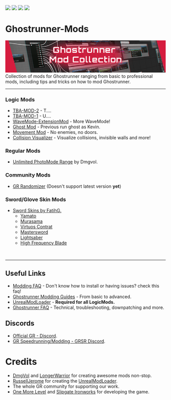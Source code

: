 ![](https://img.shields.io/badge/Dharma-MODDED-green) [![](https://img.shields.io/badge/Discord-GRSR-%237289da)](https://discord.com/invite/eZRz3Q5) [![](https://img.shields.io/badge/Discord-discord.gg/ghostrunner-%237289da)](https://discord.gg/ghostrunner) 
[![](https://img.shields.io/badge/Guide-How%20to%20Mod-orange)](https://github.com/Dmgvol/GR_Guides)
# Ghostrunner-Mods
![](Images/banner.png)</br>
Collection of mods for Ghostrunner ranging from basic to professional mods, including tips and tricks on how to mod Ghostrunner.

---

### Logic Mods
- [TBA-MOD-2]() - T....
- [TBA-MOD-1]() - U....
- [WaveMode-ExtensionMod](./LogicMods/WaveMod/wavemod.md) - More WaveMode!
- [Ghost Mod](./LogicMods/GhostMod/ghostmod.md) - Previous run ghost as Kevin.
- [Movement Mod](./LogicMods/MovementMod/movementmod.md) - No enemies, no doors.
- [Collision Visualizer](./LogicMods/VisualizerMod/VisualizerMod.md) - Visualize collisions, invisible walls and more!


### Regular Mods
- [Unlimited PhotoMode Range](RegularMods/PhotoModeExtended_P.pak) by Dmgvol.


### Community Mods
- [GR Randomizer](https://github.com/Dmgvol/GhostrunnerRNG) (Doesn't support latest version **yet**)

### Sword/Glove Skin Mods
- [Sword Skins by FatihG.](./RegularMods/FatihG%20Mods/FatihG-Mods.md/)
  - [Yamato](https://github.com/Dmgvol/Ghostrunner-Mods/blob/main/RegularMods/FatihG%20Mods/FatihG-Mods.md#yamato)
  - [Murasama](https://github.com/Dmgvol/Ghostrunner-Mods/blob/main/RegularMods/FatihG%20Mods/FatihG-Mods.md#murasama)
  - [Virtuos Contrat](https://github.com/Dmgvol/Ghostrunner-Mods/blob/main/RegularMods/FatihG%20Mods/FatihG-Mods.md#virtuos-contrat)
  - [Mastersword](https://github.com/Dmgvol/Ghostrunner-Mods/blob/main/RegularMods/FatihG%20Mods/FatihG-Mods.md#mastersword)
  - [Lightsaber](https://github.com/Dmgvol/Ghostrunner-Mods/blob/main/RegularMods/FatihG%20Mods/FatihG-Mods.md#lightsaber)
  - [High Frequency Blade](https://github.com/Dmgvol/Ghostrunner-Mods/blob/main/RegularMods/FatihG%20Mods/FatihG-Mods.md#lightsaber)

</br>

---


## Useful Links
- [Modding FAQ](./modding-faq.md) - Don't know how to install or having issues? check this faq!
- [Ghostrunner Modding Guides](https://github.com/Dmgvol/GR_Guides) - From basic to advanced.
- [UnrealModLoader](https://github.com/RussellJerome/UnrealModLoader) - **Required for all LogicMods.**
- [Ghostrunner FAQ](https://github.com/Kellegram/Ghostrunner_faq) - Technical, troubleshooting, downpatching and more.

## Discords
- [Official GR - Discord](https://discord.com/invite/Ghostrunner).
- [GR Speedrunning/Modding - GRSR Discord](https://discord.com/invite/gYGgtzC5s2).


# Credits
- [DmgVol](https://github.com/Dmgvol/) and [LongerWarrior](https://github.com/longerwarrior/) for creating awesome mods non-stop.
- [RussellJerome]() for creating the [UnrealModLoader](https://github.com/RussellJerome/UnrealModLoader).
- The whole GR community for supporting our work.
- [One More Level](https://www.omlgames.com/en/home/) and [Slipgate Ironworks](http://slipgate-ironworks.com/) for developing the game.
